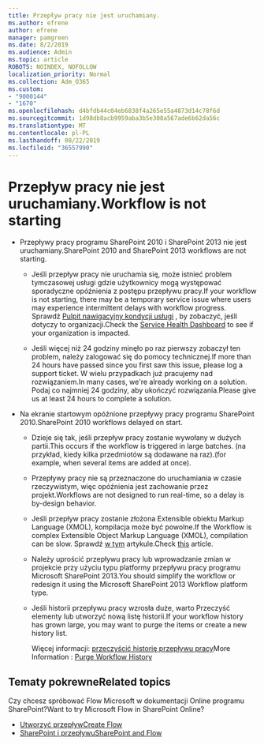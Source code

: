 ```yaml
---
title: Przepływ pracy nie jest uruchamiany.
ms.author: efrene
author: efrene
manager: pamgreen
ms.date: 8/2/2019
ms.audience: Admin
ms.topic: article
ROBOTS: NOINDEX, NOFOLLOW
localization_priority: Normal
ms.collection: Adm_O365
ms.custom:
- "9000144"
- "1670"
ms.openlocfilehash: d4bfdb44c04eb6838f4a265e55a4873d14c78f6d
ms.sourcegitcommit: 1d98db8acb9959aba3b5e308a567ade6b62da56c
ms.translationtype: MT
ms.contentlocale: pl-PL
ms.lasthandoff: 08/22/2019
ms.locfileid: "36557990"
---
```

# <a name="workflow-is-not-starting"></a><span data-ttu-id="72048-102">Przepływ pracy nie jest uruchamiany.</span><span class="sxs-lookup"><span data-stu-id="72048-102">Workflow is not starting</span></span>

- <span data-ttu-id="72048-103">Przepływy pracy programu SharePoint 2010 i SharePoint 2013 nie jest uruchamiany.</span><span class="sxs-lookup"><span data-stu-id="72048-103">SharePoint 2010 and SharePoint 2013 workflows are not starting.</span></span>

    - <span data-ttu-id="72048-104">Jeśli przepływ pracy nie uruchamia się, może istnieć problem tymczasowej usługi gdzie użytkownicy mogą występować sporadyczne opóźnienia z postępu przepływu pracy.</span><span class="sxs-lookup"><span data-stu-id="72048-104">If your workflow is not starting, there may be a temporary service issue where users may experience intermittent delays with workflow progress.</span></span> <span data-ttu-id="72048-105">Sprawdź [Pulpit nawigacyjny kondycji usługi](https:/admin.microsoft.com/AdminPortal/Home#/servicehealth) , by zobaczyć, jeśli dotyczy to organizacji.</span><span class="sxs-lookup"><span data-stu-id="72048-105">Check the [Service Health Dashboard](https:/admin.microsoft.com/AdminPortal/Home#/servicehealth) to see if your organization is impacted.</span></span>

    - <span data-ttu-id="72048-106">Jeśli więcej niż 24 godziny minęło po raz pierwszy zobaczył ten problem, należy zalogować się do pomocy technicznej.</span><span class="sxs-lookup"><span data-stu-id="72048-106">If more than 24 hours have passed since you first saw this issue, please log a support ticket.</span></span> <span data-ttu-id="72048-107">W wielu przypadkach już pracujemy nad rozwiązaniem.</span><span class="sxs-lookup"><span data-stu-id="72048-107">In many cases, we're already working on a solution.</span></span> <span data-ttu-id="72048-108">Podaj co najmniej 24 godziny, aby ukończyć rozwiązania.</span><span class="sxs-lookup"><span data-stu-id="72048-108">Please give us at least 24 hours to complete a solution.</span></span>

- <span data-ttu-id="72048-109">Na ekranie startowym opóźnione przepływy pracy programu SharePoint 2010.</span><span class="sxs-lookup"><span data-stu-id="72048-109">SharePoint 2010 workflows delayed on start.</span></span>

    - <span data-ttu-id="72048-110">Dzieje się tak, jeśli przepływ pracy zostanie wywołany w dużych partii.</span><span class="sxs-lookup"><span data-stu-id="72048-110">This occurs if the workflow is triggered in large batches.</span></span> <span data-ttu-id="72048-111">(na przykład, kiedy kilka przedmiotów są dodawane na raz).</span><span class="sxs-lookup"><span data-stu-id="72048-111">(for example, when several items are added at once).</span></span>

    - <span data-ttu-id="72048-112">Przepływy pracy nie są przeznaczone do uruchamiania w czasie rzeczywistym, więc opóźnienia jest zachowanie przez projekt.</span><span class="sxs-lookup"><span data-stu-id="72048-112">Workflows are not designed to run real-time, so a delay is by-design behavior.</span></span>

   -  <span data-ttu-id="72048-113">Jeśli przepływ pracy zostanie złożona Extensible obiektu Markup Language (XMOL), kompilacja może być powolne.</span><span class="sxs-lookup"><span data-stu-id="72048-113">If the Workflow is complex Extensible Object Markup Language (XMOL), compilation can be slow.</span></span> <span data-ttu-id="72048-114">Sprawdź [w tym](https://support.microsoft.com/en-us/kb/3043697) artykule.</span><span class="sxs-lookup"><span data-stu-id="72048-114">Check [this](https://support.microsoft.com/en-us/kb/3043697) article.</span></span>

    - <span data-ttu-id="72048-115">Należy uprościć przepływu pracy lub wprowadzanie zmian w projekcie przy użyciu typu platformy przepływu pracy programu Microsoft SharePoint 2013.</span><span class="sxs-lookup"><span data-stu-id="72048-115">You should simplify the workflow or redesign it using the Microsoft SharePoint 2013 Workflow platform type.</span></span>

    - <span data-ttu-id="72048-116">Jeśli historii przepływu pracy wzrosła duże, warto Przeczyść elementy lub utworzyć nową listę historii.</span><span class="sxs-lookup"><span data-stu-id="72048-116">If your workflow history has grown large, you may want to purge the items or create a new history list.</span></span>

        <span data-ttu-id="72048-117">Więcej informacji: [przeczyścić historię przepływu pracy](https://blogs.technet.microsoft.com/marj/2015/08/07/sharepoint-2010-workflows-best-practice-purge-workflow-history-list-items/)</span><span class="sxs-lookup"><span data-stu-id="72048-117">More Information : [Purge Workflow History](https://blogs.technet.microsoft.com/marj/2015/08/07/sharepoint-2010-workflows-best-practice-purge-workflow-history-list-items/)</span></span>


## <a name="related-topics"></a><span data-ttu-id="72048-118">Tematy pokrewne</span><span class="sxs-lookup"><span data-stu-id="72048-118">Related topics</span></span>
<span data-ttu-id="72048-119">Czy chcesz spróbować Flow Microsoft w dokumentacji Online programu SharePoint?</span><span class="sxs-lookup"><span data-stu-id="72048-119">Want to try Microsoft Flow in SharePoint Online?</span></span>
- [<span data-ttu-id="72048-120">Utworzyć przepływ</span><span class="sxs-lookup"><span data-stu-id="72048-120">Create Flow</span></span>](https://support.office.com/article/Create-a-flow-for-a-list-or-library-in-SharePoint-Online-or-OneDrive-for-Business-a9c3e03b-0654-46af-a254-20252e580d01) 
- [<span data-ttu-id="72048-121">SharePoint i przepływu</span><span class="sxs-lookup"><span data-stu-id="72048-121">SharePoint and Flow</span></span>](https://flow.microsoft.com/blog/sharepoint-and-flow/) 


